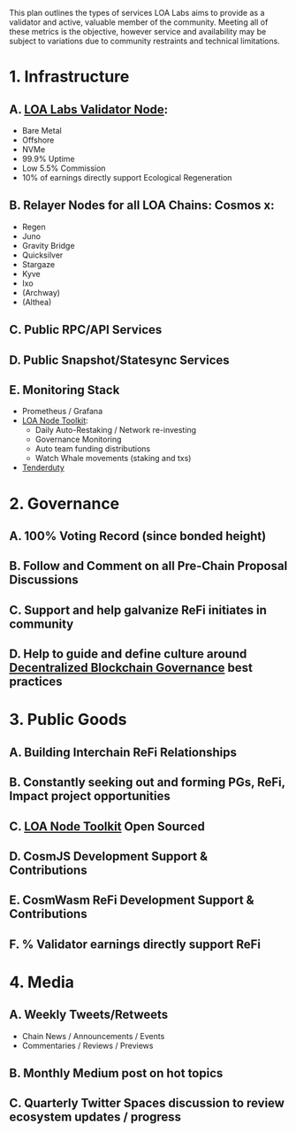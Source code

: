 This plan outlines the types of services LOA Labs aims to provide as a validator and active, valuable member of the community. Meeting all of these metrics is the objective, however service and availability may be subject to variations due to community restraints and technical limitations.

# 1. Infrastructure

## A. [LOA Labs Validator Node](https://www.mintscan.io/cosmos/validators/cosmosvaloper18624s66va2yh3fhf3tamnexdy69m460zzcdchd):

- Bare Metal
- Offshore
- NVMe
- 99.9% Uptime
- Low 5.5% Commission
- 10% of earnings directly support Ecological Regeneration

## B. Relayer Nodes for all LOA Chains: Cosmos x:

- Regen
- Juno
- Gravity Bridge
- Quicksilver
- Stargaze
- Kyve
- Ixo
- (Archway)
- (Althea)

## C. Public RPC/API Services

## D. Public Snapshot/Statesync Services

## E. Monitoring Stack

- Prometheus / Grafana
- [LOA Node Toolkit](https://github.com/LOA-Labs/loa-node-toolkit):
  - Daily Auto-Restaking / Network re-investing
  - Governance Monitoring
  - Auto team funding distributions
  - Watch Whale movements (staking and txs)
- [Tenderduty](https://github.com/blockpane/tenderduty)

# 2. Governance

## A. 100% Voting Record (since bonded height)

## B. Follow and Comment on all Pre-Chain Proposal Discussions

## C. Support and help galvanize ReFi initiates in community

## D. Help to guide and define culture around [Decentralized Blockchain Governance](https://gov.vs.loalabs.io) best practices

# 3. Public Goods

## A. Building Interchain ReFi Relationships

## B. Constantly seeking out and forming PGs, ReFi, Impact project opportunities

## C. [LOA Node Toolkit](https://github.com/LOA-Labs/loa-node-toolkit) Open Sourced

## D. CosmJS Development Support & Contributions

## E. CosmWasm ReFi Development Support & Contributions

## F. % Validator earnings directly support ReFi

# 4. Media

## A. Weekly Tweets/Retweets

- Chain News / Announcements / Events
- Commentaries / Reviews / Previews

## B. Monthly Medium post on hot topics

## C. Quarterly Twitter Spaces discussion to review ecosystem updates / progress
